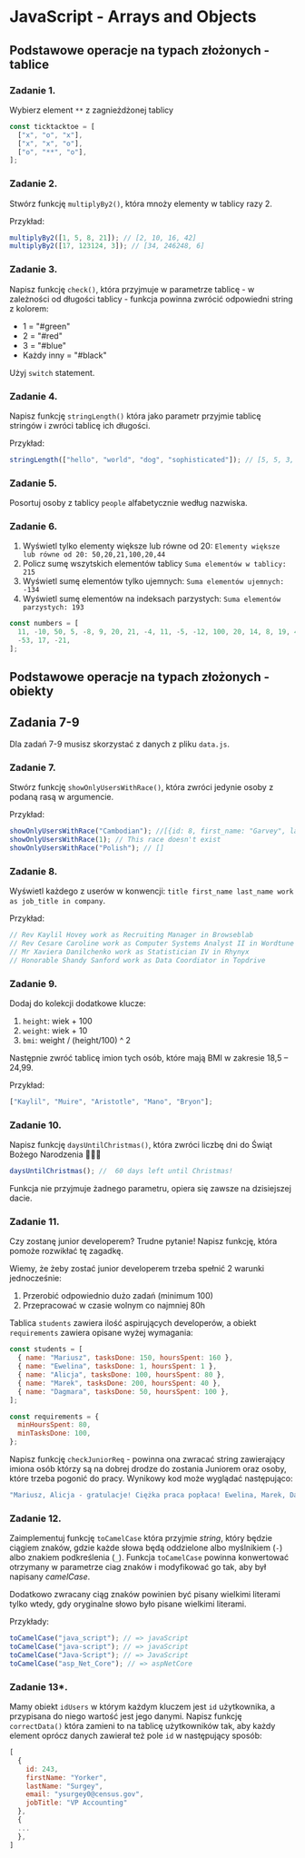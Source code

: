# JavaScript - Arrays and Objects

## Podstawowe operacje na typach złożonych - tablice

### Zadanie 1.

Wybierz element `**` z zagnieżdżonej tablicy

```js
const ticktacktoe = [
  ["x", "o", "x"],
  ["x", "x", "o"],
  ["o", "**", "o"],
];
```

### Zadanie 2.

Stwórz funkcję `multiplyBy2()`, która mnoży elementy w tablicy razy 2.

Przykład:

```js
multiplyBy2([1, 5, 8, 21]); // [2, 10, 16, 42]
multiplyBy2([17, 123124, 3]); // [34, 246248, 6]
```


### Zadanie 3.

Napisz funkcję `check()`, która przyjmuje w parametrze tablicę - w zależności od długości tablicy - funkcja powinna zwrócić odpowiedni string z kolorem:

- 1 = "#green"
- 2 = "#red"
- 3 = "#blue"
- Każdy inny = "#black"

Użyj `switch` statement.

### Zadanie 4.

Napisz funkcję `stringLength()` która jako parametr przyjmie tablicę stringów i zwróci tablicę ich długości.

Przykład:

```js
stringLength(["hello", "world", "dog", "sophisticated"]); // [5, 5, 3, 13]
```

### Zadanie 5.

Posortuj osoby z tablicy `people` alfabetycznie według nazwiska.

### Zadanie 6.

1. Wyświetl tylko elementy większe lub równe od 20:
   `Elementy większe lub równe od 20: 50,20,21,100,20,44`
2. Policz sumę wszytskich elementów tablicy
   `Suma elementów w tablicy: 215`
3. Wyświetl sumę elementów tylko ujemnych:
   `Suma elementów ujemnych: -134`
4. Wyświetl sumę elementów na indeksach parzystych:
   `Suma elementów parzystych: 193`

```js
const numbers = [
  11, -10, 50, 5, -8, 9, 20, 21, -4, 11, -5, -12, 100, 20, 14, 8, 19, 44, -21,
  -53, 17, -21,
];
```



## Podstawowe operacje na typach złożonych - obiekty


## Zadania 7-9

Dla zadań 7-9 musisz skorzystać z danych z pliku `data.js`.

### Zadanie 7.

Stwórz funkcję `showOnlyUsersWithRace()`, która zwróci jedynie osoby z podaną rasą w argumencie.

Przykład:

```js
showOnlyUsersWithRace("Cambodian"); //[{id: 8, first_name: "Garvey", last_name: "Islep", email: "gislep7@nps.gov", gender: "Male", …}]'
showOnlyUsersWithRace(1); // This race doesn't exist
showOnlyUsersWithRace("Polish"); // []
```

### Zadanie 8.

Wyświetl każdego z userów w konwencji: `title first_name last_name work as job_title in company`.

Przykład:

```js
// Rev Kaylil Hovey work as Recruiting Manager in Browseblab
// Rev Cesare Caroline work as Computer Systems Analyst II in Wordtune
// Mr Xaviera Danilchenko work as Statistician IV in Rhynyx
// Honorable Shandy Sanford work as Data Coordiator in Topdrive
```

### Zadanie 9.

Dodaj do kolekcji dodatkowe klucze:

1. `height`: wiek + 100
2. `weight`: wiek + 10
3. `bmi`: weight / (height/100) ^ 2

Następnie zwróć tablicę imion tych osób, które mają BMI w zakresie 18,5 – 24,99.

Przykład:

```js
["Kaylil", "Muire", "Aristotle", "Mano", "Bryon"];
```


### Zadanie 10.

Napisz funkcję `daysUntilChristmas()`, która zwróci liczbę dni do Świąt Bożego Narodzenia 🎅🏻🎄

```js
daysUntilChristmas(); //  60 days left until Christmas!
```

Funkcja nie przyjmuje żadnego parametru, opiera się zawsze na dzisiejszej dacie.

### Zadanie 11.

Czy zostanę junior developerem? Trudne pytanie! Napisz funkcję, która pomoże rozwikłać tę zagadkę.

Wiemy, że żeby zostać junior developerem trzeba spełnić 2 warunki jednocześnie:

1. Przerobić odpowiednio dużo zadań (minimum 100)
2. Przepracować w czasie wolnym co najmniej 80h

Tablica `students` zawiera ilość aspirujących developerów, a obiekt `requirements` zawiera opisane wyżej wymagania:

```javascript
const students = [
  { name: "Mariusz", tasksDone: 150, hoursSpent: 160 },
  { name: "Ewelina", tasksDone: 1, hoursSpent: 1 },
  { name: "Alicja", tasksDone: 100, hoursSpent: 80 },
  { name: "Marek", tasksDone: 200, hoursSpent: 40 },
  { name: "Dagmara", tasksDone: 50, hoursSpent: 100 },
];

const requirements = {
  minHoursSpent: 80,
  minTasksDone: 100,
};
```

Napisz funkcję `checkJuniorReq` - powinna ona zwracać string zawierający imiona osób którzy są na dobrej drodze do zostania Juniorem oraz osoby, które trzeba pogonić do pracy. Wynikowy kod może wyglądać następująco:

```javascript
"Mariusz, Alicja - gratulacje! Ciężka praca popłaca! Ewelina, Marek, Dagmara - DO ROBOTY LENIE!";
```

### Zadanie 12.

Zaimplementuj funkcję `toCamelCase` która przyjmie _string_, który będzie ciągiem znaków, gdzie każde słowa będą oddzielone albo myślnikiem (`-`) albo znakiem podkreślenia (`_`). Funkcja `toCamelCase` powinna konwertować otrzymany w parametrze ciag znaków i modyfikować go tak, aby był napisany _camelCase_.

Dodatkowo zwracany ciąg znaków powinien być pisany wielkimi literami tylko wtedy, gdy oryginalne słowo było pisane wielkimi literami.

Przykłady:

```javascript
toCamelCase("java_script"); // => javaScript
toCamelCase("java-script"); // => javaScript
toCamelCase("Java-Script"); // => JavaScript
toCamelCase("asp_Net_Core"); // => aspNetCore
```


### Zadanie 13*.

Mamy obiekt `idUsers` w którym każdym kluczem jest `id` użytkownika, a przypisana do niego wartość jest jego danymi. Napisz funkcję `correctData()` która zamieni to na tablicę użytkowników tak, aby każdy element oprócz danych zawierał też pole `id` w następujący sposób:

```javascript
[
  {
    id: 243,
    firstName: "Yorker",
    lastName: "Surgey",
    email: "ysurgey0@census.gov",
    jobTitle: "VP Accounting"
  },
  {
  ...
  },
]
```
